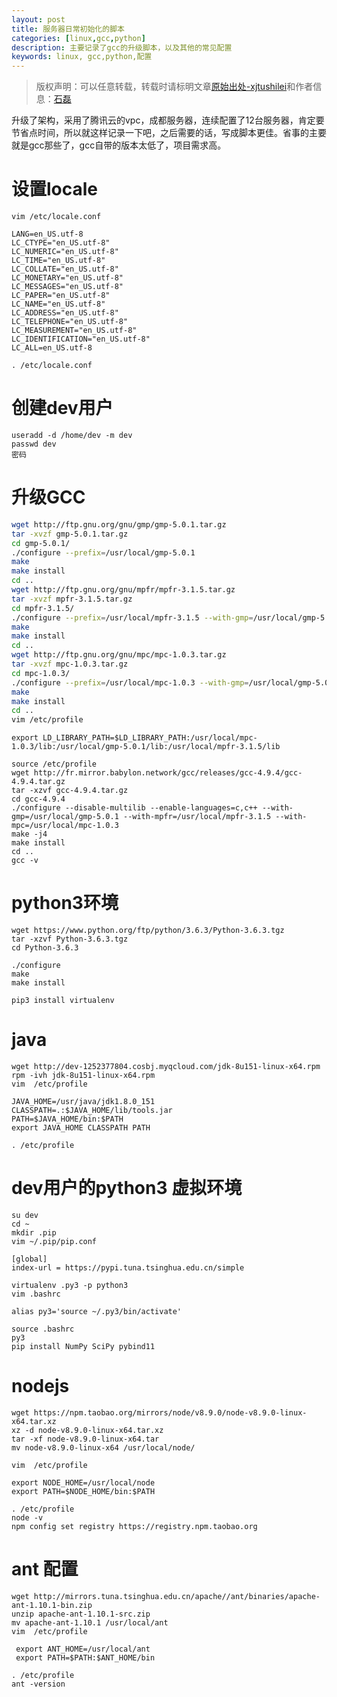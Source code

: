 ```yaml
---
layout: post
title: 服务器日常初始化的脚本
categories: [linux,gcc,python]
description: 主要记录了gcc的升级脚本，以及其他的常见配置
keywords: linux, gcc,python,配置
---
```



> 版权声明：可以任意转载，转载时请标明文章[原始出处-xjtushilei](http://www.xjtushilei.com/2017/12/13/server-init/)和作者信息：[石磊](http://www.xjtushilei.com/about/)      

升级了架构，采用了腾讯云的vpc，成都服务器，连续配置了12台服务器，肯定要节省点时间，所以就这样记录一下吧，之后需要的话，写成脚本更佳。省事的主要就是gcc那些了，gcc自带的版本太低了，项目需求高。

# 设置locale
`vim /etc/locale.conf`
```
LANG=en_US.utf-8
LC_CTYPE="en_US.utf-8"
LC_NUMERIC="en_US.utf-8"
LC_TIME="en_US.utf-8"
LC_COLLATE="en_US.utf-8"
LC_MONETARY="en_US.utf-8"
LC_MESSAGES="en_US.utf-8"
LC_PAPER="en_US.utf-8"
LC_NAME="en_US.utf-8"
LC_ADDRESS="en_US.utf-8"
LC_TELEPHONE="en_US.utf-8"
LC_MEASUREMENT="en_US.utf-8"
LC_IDENTIFICATION="en_US.utf-8"
LC_ALL=en_US.utf-8

```
`. /etc/locale.conf
`

# 创建dev用户


```
useradd -d /home/dev -m dev
passwd dev
密码
```


# 升级GCC
```bash
wget http://ftp.gnu.org/gnu/gmp/gmp-5.0.1.tar.gz 
tar -xvzf gmp-5.0.1.tar.gz
cd gmp-5.0.1/
./configure --prefix=/usr/local/gmp-5.0.1
make
make install
cd ..
wget http://ftp.gnu.org/gnu/mpfr/mpfr-3.1.5.tar.gz
tar -xvzf mpfr-3.1.5.tar.gz
cd mpfr-3.1.5/
./configure --prefix=/usr/local/mpfr-3.1.5 --with-gmp=/usr/local/gmp-5.0.1
make
make install
cd ..
wget http://ftp.gnu.org/gnu/mpc/mpc-1.0.3.tar.gz
tar -xvzf mpc-1.0.3.tar.gz
cd mpc-1.0.3/
./configure --prefix=/usr/local/mpc-1.0.3 --with-gmp=/usr/local/gmp-5.0.1 --with-mpfr=/usr/local/mpfr-3.1.5
make
make install
cd ..
vim /etc/profile
```
````
export LD_LIBRARY_PATH=$LD_LIBRARY_PATH:/usr/local/mpc-1.0.3/lib:/usr/local/gmp-5.0.1/lib:/usr/local/mpfr-3.1.5/lib
````
```
source /etc/profile
wget http://fr.mirror.babylon.network/gcc/releases/gcc-4.9.4/gcc-4.9.4.tar.gz
tar -xzvf gcc-4.9.4.tar.gz
cd gcc-4.9.4
./configure --disable-multilib --enable-languages=c,c++ --with-gmp=/usr/local/gmp-5.0.1 --with-mpfr=/usr/local/mpfr-3.1.5 --with-mpc=/usr/local/mpc-1.0.3
make -j4
make install
cd ..
gcc -v
```

# python3环境

```
wget https://www.python.org/ftp/python/3.6.3/Python-3.6.3.tgz
tar -xzvf Python-3.6.3.tgz
cd Python-3.6.3

./configure
make
make install

pip3 install virtualenv
```

# java
```
wget http://dev-1252377804.cosbj.myqcloud.com/jdk-8u151-linux-x64.rpm
rpm -ivh jdk-8u151-linux-x64.rpm
vim  /etc/profile
```
```
JAVA_HOME=/usr/java/jdk1.8.0_151
CLASSPATH=.:$JAVA_HOME/lib/tools.jar
PATH=$JAVA_HOME/bin:$PATH
export JAVA_HOME CLASSPATH PATH
```
`. /etc/profile
`
#  dev用户的python3 虚拟环境
```
su dev
cd ~
mkdir .pip
vim ~/.pip/pip.conf
```
```
[global]
index-url = https://pypi.tuna.tsinghua.edu.cn/simple
```
```
virtualenv .py3 -p python3
vim .bashrc 
```
```
alias py3='source ~/.py3/bin/activate'
```
```
source .bashrc
py3
pip install NumPy SciPy pybind11
```


# nodejs

```
wget https://npm.taobao.org/mirrors/node/v8.9.0/node-v8.9.0-linux-x64.tar.xz
xz -d node-v8.9.0-linux-x64.tar.xz
tar -xf node-v8.9.0-linux-x64.tar
mv node-v8.9.0-linux-x64 /usr/local/node/

vim  /etc/profile
```
```
export NODE_HOME=/usr/local/node
export PATH=$NODE_HOME/bin:$PATH
```
```
. /etc/profile
node -v
npm config set registry https://registry.npm.taobao.org
```

# ant 配置

```
wget http://mirrors.tuna.tsinghua.edu.cn/apache//ant/binaries/apache-ant-1.10.1-bin.zip
unzip apache-ant-1.10.1-src.zip
mv apache-ant-1.10.1 /usr/local/ant
vim  /etc/profile

```
```
 export ANT_HOME=/usr/local/ant
 export PATH=$PATH:$ANT_HOME/bin
```
```
. /etc/profile
ant -version

```

